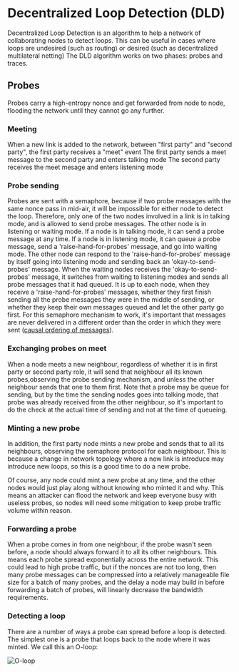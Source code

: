 # Decentralized Loop Detection (DLD)
Decentralized Loop Detection is an algorithm to help a network of collaborating nodes to detect loops.
This can be useful in cases where loops are undesired (such as routing) or desired (such as decentralized multilateral netting)
The DLD algorithm works on two phases: probes and traces.
## Probes
Probes carry a high-entropy nonce and get forwarded from node to node, flooding the network until they cannot go any further.
### Meeting
When a new link is added to the network, between "first party" and "second party", the first party receives a "meet" event
The first party sends a meet message to the second party and enters talking mode
The second party receives the meet mesage and enters listening mode

### Probe sending
Probes are sent with a semaphore, because if two probe messages with the same nonce pass in mid-air, it will be impossible for
either node to detect the loop. Therefore, only one of the two nodes involved in a link is in talking mode, and is allowed to send
probe messages. The other node is in listening or waiting mode.
If a node is in talking mode, it can send a probe message at any time.
If a node is in listening mode, it can queue a probe message, send a 'raise-hand-for-probes' message, and go into waiting mode.
The other node can respond to the 'raise-hand-for-probes' message by itself going into listening mode and sending back an
'okay-to-send-probes' message.
When the waiting nodes receives the 'okay-to-send-probes' message, it switches from waiting to listening modes and sends all probe
messages that it had queued.
It is up to each node, when they receive a 'raise-hand-for-probes' messages, whether they first finish sending all the probe messages
they were in the middle of sending, or whether they keep their own messages queued and let the other party go first.
For this semaphore mechanism to work, it's important that messages are never delivered in a different order than the order in which they
were sent ([causal ordering of messages](https://www.geeksforgeeks.org/causal-ordering-of-messages-in-distributed-system/)).

### Exchanging probes on meet
When a node meets a new neighbour, regardless of whether it is in first party or second party role, it will send that neighbour
all its known probes,observing the probe sending mechanism, and unless the other neighbour sends that one to them first.
Note that a probe may be queue for sending, but by the time the sending nodes goes into talking mode, that probe was already received
from the other neighbour, so it's important to do the check at the actual time of sending and not at the time of queueing.

### Minting a new probe
In addition, the first party node mints a new probe and sends that to all its neighbours, observing the semaphore protocol for each
neighbour. This is because a change in network topology where a new link is introduce may introduce new loops, so this is a good time
to do a new probe.

Of course, any node could mint a new probe at any time, and the other nodes would just play along without knowing who minted it and why.
This means an attacker can flood the network and keep everyone busy with useless probes, so nodes will need some mitigation to keep
probe traffic volume within reason.

### Forwarding a probe
When a probe comes in from one neighbour, if the probe wasn't seen before, a node should always forward it to all its other neighbours.
This means each probe spread exponentially across the entire network. This could lead to high probe traffic, but if the nonces are not
too long, then many probe messages can be compressed into a relatively manageable file size for a batch of many probes, and the delay
a node may build in before forwarding a batch of probes, will linearly decrease the bandwidth requirements.

### Detecting a loop
There are a number of ways a probe can spread before a loop is detected. The simplest one is a probe that loops back to the node
where it was minted. We call this an O-loop:

![O-loop](https://private-user-images.githubusercontent.com/408412/323499096-c3ffc1c5-d270-4f91-883b-6cdb49ab5d31.png?jwt=eyJhbGciOiJIUzI1NiIsInR5cCI6IkpXVCJ9.eyJpc3MiOiJnaXRodWIuY29tIiwiYXVkIjoicmF3LmdpdGh1YnVzZXJjb250ZW50LmNvbSIsImtleSI6ImtleTUiLCJleHAiOjE3MTM1MjU5MDcsIm5iZiI6MTcxMzUyNTYwNywicGF0aCI6Ii80MDg0MTIvMzIzNDk5MDk2LWMzZmZjMWM1LWQyNzAtNGY5MS04ODNiLTZjZGI0OWFiNWQzMS5wbmc_WC1BbXotQWxnb3JpdGhtPUFXUzQtSE1BQy1TSEEyNTYmWC1BbXotQ3JlZGVudGlhbD1BS0lBVkNPRFlMU0E1M1BRSzRaQSUyRjIwMjQwNDE5JTJGdXMtZWFzdC0xJTJGczMlMkZhd3M0X3JlcXVlc3QmWC1BbXotRGF0ZT0yMDI0MDQxOVQxMTIwMDdaJlgtQW16LUV4cGlyZXM9MzAwJlgtQW16LVNpZ25hdHVyZT0yZTE0YTBkMzY4MzQwOTA0OWVhZGI1YzQzYzExMWYwYjgxZmE3NTJjZDcwMDcxOWFjZjZkMGM2NjRhMGZiNzVjJlgtQW16LVNpZ25lZEhlYWRlcnM9aG9zdCZhY3Rvcl9pZD0wJmtleV9pZD0wJnJlcG9faWQ9MCJ9.-kTHEd_LxbT2x3wv89NkF3g-COd_q8kz3Gl6fLrvnIQ)